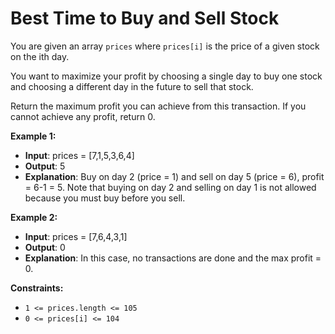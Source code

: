 # Best Time to Buy and Sell Stock

You are given an array ``prices`` where ``prices[i]`` is the price of a given stock on the ith day.

You want to maximize your profit by choosing a single day to buy one stock and choosing a different day in the future to sell that stock.

Return the maximum profit you can achieve from this transaction. If you cannot achieve any profit, return 0.

**Example 1:**

- **Input**: prices = [7,1,5,3,6,4]
- **Output**: 5
- **Explanation**: Buy on day 2 (price = 1) and sell on day 5 (price = 6), profit = 6-1 = 5. Note that buying on day 2 and selling on day 1 is not allowed because you must buy before you sell.

**Example 2:**

- **Input**: prices = [7,6,4,3,1]
- **Output**: 0
- **Explanation**: In this case, no transactions are done and the max profit = 0.

**Constraints:**

- ``1 <= prices.length <= 105``
- ``0 <= prices[i] <= 104``
